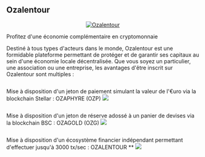 
## Ozalentour
<p align="center">
  <a href= "#">
    <img src="https://imagizer.imageshack.com/img922/2337/cEkNpy.png" alt="Ozalentour"/>
  </a>
</p>



Profitez d'une économie complémentaire en cryptomonnaie

Destiné à tous types d'acteurs dans le monde, Ozalentour est une formidable plateforme permettant de protéger et de garantir ses capitaux au sein d'une économie locale décentralisée. Que vous soyez un particulier, une association ou une entreprise, les avantages d'être inscrit sur Ozalentour sont multiples :





<p style="float:right">Mise à disposition d'un jeton de paiement simulant la valeur de l'€uro via la blockchain Stellar : OZAPHYRE (OZP) <img src="https://imagizer.imageshack.com/v2/100x75q90/922/lXzCGY.png" /></p>

<p style="float:right"> Mise à disposition d'un jeton de réserve adossé à un panier de devises via la blockchain BSC : OZAGOLD (OZG)  <img src="https://imagizer.imageshack.com/v2/100x75q90/922/jK4ins.png" /></p>

<p style="float:right">Mise à disposition d'un écosystème financier indépendant permettant d'effectuer jusqu'à 3000 tx/sec : OZALENTOUR ** <img src="https://imagizer.imageshack.com/v2/100x75q90/924/AUMKML.png" /></p>


